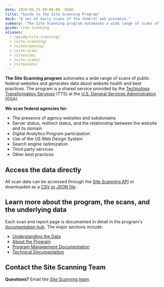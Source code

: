 ```yaml
---
date: 2020-06-25 09:00:00 -0500
title: "Guide to the Site Scanning Program"
deck: "A set of daily scans of the federal web presence."
summary: 'The Site Scanning program automates a wide range of scans of public federal websites and generates data about website health and best practices.'
guide: site-scanning
aliases:
  - /guide/site-scanning/
  - /site-scanning/
  - /sitescanning/
  - /site-scan/
  - /sitescan/
  - /site-scans/
  - /sitescans/
---
```


**The Site Scanning program** automates a wide range of scans of public federal websites and generates data about website health and best practices. The program is a shared service provided by the [Technology Transformation Services](http://www.gsa.gov/tts) (TTS) at the [U.S. General Services Administration](https://www.gsa.gov) (GSA).

**We scan federal agencies for:**

- The presence of agency websites and subdomains
- Server status, redirect status, and the relationship between the website and its domain
- Digital Analytics Program participation
- Use of the US Web Design System
- Search engine optimization
- Third party services
- Other best practices


## Access the data directly

All scan data can be accessed through the [Site Scanning API](https://open.gsa.gov/api/site-scanning-api/) or downloaded as a [CSV or JSON file](/guides/site-scanning/data/).   

## Learn more about the program, the scans, and the underlying data

Each scan and report page is documented in detail in the program's [documentation hub](https://github.com/18F/site-scanning-documentation).  The major sections include: 

- [Understanding the Data](https://github.com/18F/site-scanning-documentation#understanding-the-data)
- [About the Program](https://github.com/18F/site-scanning-documentation#about)
- [Program Management Documentation](https://github.com/18F/site-scanning-documentation#program-management)
- [Technical Documentation](https://github.com/18F/site-scanning-documentation#technical) 
  
## Contact the Site Scanning Team

**Questions?** Email the [Site Scanning team](mailto:site-scanning@gsa.gov).
